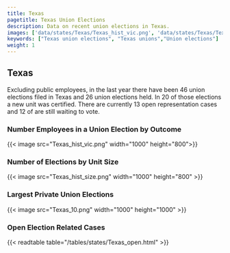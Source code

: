 ```yaml
---
title: Texas
pagetitle: Texas Union Elections
description: Data on recent union elections in Texas.
images: ['data/states/Texas/Texas_hist_vic.png', 'data/states/Texas/Texas_hist_size.png', 'data/states/Texas/Texas_10.png']
keywords: ["Texas union elections", "Texas unions","Union elections"]
weight: 1
---
```

##  Texas

Excluding public employees, in the last year there have been 46 union elections filed in Texas and 26 union elections held. In 20 of those elections a new unit was certified. There are currently 13 open representation cases and 12 of are still waiting to vote.

### Number Employees in a Union Election by Outcome
{{< image src="Texas_hist_vic.png" width="1000" height="800">}}

### Number of Elections by Unit Size
{{< image src="Texas_hist_size.png" width="1000" height="800" >}}

### Largest Private Union Elections
{{< image src="Texas_10.png" width="1000" height="1000"  >}}

### Open Election Related Cases
{{< readtable table="/tables/states/Texas_open.html" >}}

